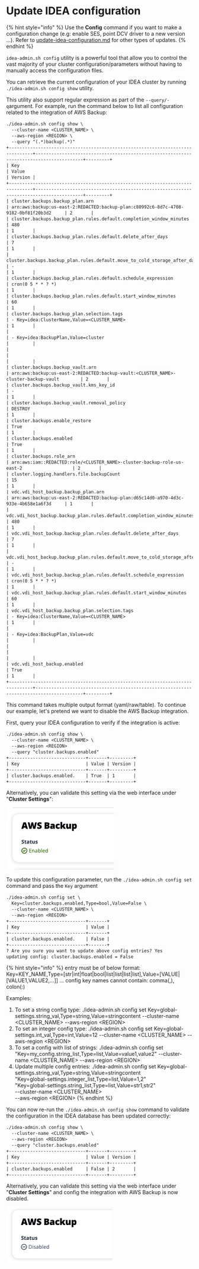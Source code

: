 # Update IDEA configuration

{% hint style="info" %}
Use the **Config** command if you want to make a configuration change (e.g: enable SES, point DCV driver to a new version ...). Refer to [update-idea-configuration.md](update-idea-configuration.md "mention") for other types of updates.
{% endhint %}

`idea-admin.sh config` utility is a powerful tool that allow you to control the vast majority of your cluster configuration/parameters without having to manually access the configuration files.

You can retrieve the current configuration of your IDEA cluster by running `./idea-admin.sh config show` utility.&#x20;

This utility also support regular expression as part of the `--query/-q`argument. For example, run the command below to list all configuration related to the integration of AWS Backup:

```
./idea-admin.sh config show \
  --cluster-name <CLUSTER_NAME> \
  --aws-region <REGION> \
  --query "(.*)backup(.*)"
+-------------------------------------------------------------------------------+----------------------------------------------------------------------------------------+---------+
| Key                                                                           | Value                                                                                  | Version |
+-------------------------------------------------------------------------------+----------------------------------------------------------------------------------------+---------+
| cluster.backups.backup_plan.arn                                               | arn:aws:backup:us-east-2:REDACTED:backup-plan:c80992c6-8d7c-4708-9182-0bf81f20b3d2     | 2       |
| cluster.backups.backup_plan.rules.default.completion_window_minutes           | 480                                                                                    | 1       |
| cluster.backups.backup_plan.rules.default.delete_after_days                   | 7                                                                                      | 1       |
| cluster.backups.backup_plan.rules.default.move_to_cold_storage_after_days     | -                                                                                      | 1       |
| cluster.backups.backup_plan.rules.default.schedule_expression                 | cron(0 5 * * ? *)                                                                      | 1       |
| cluster.backups.backup_plan.rules.default.start_window_minutes                | 60                                                                                     | 1       |
| cluster.backups.backup_plan.selection.tags                                    | - Key=idea:ClusterName,Value=<CLUSTER_NAME>                                            | 1       |
|                                                                               | - Key=idea:BackupPlan,Value=cluster                                                    |         |
|                                                                               |                                                                                        |         |
| cluster.backups.backup_vault.arn                                              | arn:aws:backup:us-east-2:REDACTED:backup-vault:<CLUSTER_NAME>-cluster-backup-vault        | 2       |
| cluster.backups.backup_vault.kms_key_id                                       | -                                                                                      | 1       |
| cluster.backups.backup_vault.removal_policy                                   | DESTROY                                                                                | 1       |
| cluster.backups.enable_restore                                                | True                                                                                   | 1       |
| cluster.backups.enabled                                                       | True                                                                                   | 1       |
| cluster.backups.role_arn                                                      | arn:aws:iam::REDACTED:role/<CLUSTER_NAME>-cluster-backup-role-us-east-2                   | 2       |
| cluster.logging.handlers.file.backupCount                                     | 15                                                                                     | 1       |
| vdc.vdi_host_backup.backup_plan.arn                                           | arn:aws:backup:us-east-2:REDACTED:backup-plan:d65c14d0-a970-4d3c-933e-4b658e1a6f3d     | 1       |
| vdc.vdi_host_backup.backup_plan.rules.default.completion_window_minutes       | 480                                                                                    | 1       |
| vdc.vdi_host_backup.backup_plan.rules.default.delete_after_days               | 7                                                                                      | 1       |
| vdc.vdi_host_backup.backup_plan.rules.default.move_to_cold_storage_after_days | -                                                                                      | 1       |
| vdc.vdi_host_backup.backup_plan.rules.default.schedule_expression             | cron(0 5 * * ? *)                                                                      | 1       |
| vdc.vdi_host_backup.backup_plan.rules.default.start_window_minutes            | 60                                                                                     | 1       |
| vdc.vdi_host_backup.backup_plan.selection.tags                                | - Key=idea:ClusterName,Value=<CLUSTER_NAME>                                            | 1       |
|                                                                               | - Key=idea:BackupPlan,Value=vdc                                                        |         |
|                                                                               |                                                                                        |         |
| vdc.vdi_host_backup.enabled                                                   | True                                                                                   | 1       |
+-------------------------------------------------------------------------------+----------------------------------------------------------------------------------------+---------+

```

This command takes multiple output format (yaml/raw/table). To continue our example, let's pretend we want to disable the AWS Backup integration.&#x20;

First, query your IDEA configuration to verify if the integration is active:

```
./idea-admin.sh config show \
  --cluster-name <CLUSTER_NAME> \
  --aws-region <REGION>
  --query "cluster.backups.enabled"
+-----------------------------+-------+---------+
| Key                         | Value | Version |
+-----------------------------+-------+---------+
| cluster.backups.enabled.    | True  | 1       |
+-----------------------------+-------+---------+
```

Alternatively, you can validate this setting via the web interface under "**Cluster Settings**":

![](<../../../.gitbook/assets/Screen Shot 2022-12-04 at 5.01.18 PM.png>)

To update this configuration parameter, run the `./idea-admin.sh config set` command and pass the `Key` argument

```
./idea-admin.sh config set \
  Key=cluster.backups.enabled,Type=bool,Value=False \
  --cluster-name <CLUSTER_NAME> \
  --aws-region <REGION>
+-----------------------------+-------+
| Key                         | Value |
+-----------------------------+-------+
| cluster.backups.enabled.    | False |
+-----------------------------+-------+
? Are you sure you want to update above config entries? Yes
updating config: cluster.backups.enabled = False

```

{% hint style="info" %}
entry must be of below format: Key=KEY\_NAME,Type=\[str|int|float|bool|list|list|list|list],Value=\[VALUE|\[VALUE1,VALUE2,...]] ... config key names cannot contain: comma(,), colon(:)

Examples:

1. To set a string config type: ./idea-admin.sh config set Key=global-settings.string\_val,Type=string,Value=stringcontent --cluster-name \<CLUSTER\_NAME> --aws-region \<REGION>
2. To set an integer config type: ./idea-admin.sh config set Key=global-settings.int\_val,Type=int,Value=12 --cluster-name \<CLUSTER\_NAME> --aws-region \<REGION>
3. To set a config with list of strings: ./idea-admin.sh config set "Key=my\_config.string\_list,Type=list,Value=value1,value2" --cluster-name \<CLUSTER\_NAME> --aws-region \<REGION>
4. Update multiple config entries: ./idea-admin.sh config set Key=global-settings.string\_val,Type=string,Value=stringcontent\
   "Key=global-settings.integer\_list,Type=list,Value=1,2"\
   "Key=global-settings.string\_list,Type=list,Value=str1,str2"\
   \--cluster-name \<CLUSTER\_NAME>\
   \--aws-region \<REGION>
{% endhint %}

You can now re-run the `./idea-admin.sh config show` command to validate the configuration in the IDEA database has been updated correctly:

```
./idea-admin.sh config show \
  --cluster-name <CLUSTER_NAME> \
  --aws-region <REGION>
  --query "cluster.backups.enabled"
+-----------------------------+-------+---------+
| Key                         | Value | Version |
+-----------------------------+-------+---------+
| cluster.backups.enabled     | False | 2       |
+-----------------------------+-------+---------+

```

Alternatively, you can validate this setting via the web interface under "**Cluster Settings**" and config the integration with AWS Backup is now disabled.

![](<../../../.gitbook/assets/Screen Shot 2022-12-05 at 11.14.21 AM.png>)
